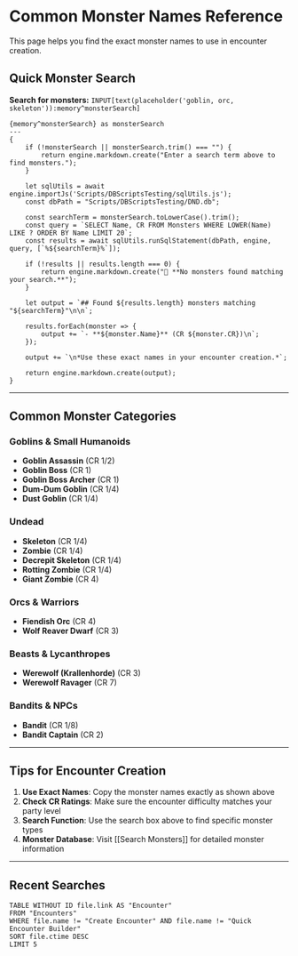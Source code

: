 # Common Monster Names Reference

This page helps you find the exact monster names to use in encounter creation.

## Quick Monster Search

**Search for monsters:** `INPUT[text(placeholder('goblin, orc, skeleton')):memory^monsterSearch]`

```meta-bind-js-view
{memory^monsterSearch} as monsterSearch
---
{
    if (!monsterSearch || monsterSearch.trim() === "") {
        return engine.markdown.create("Enter a search term above to find monsters.");
    }

    let sqlUtils = await engine.importJs('Scripts/DBScriptsTesting/sqlUtils.js');
    const dbPath = "Scripts/DBScriptsTesting/DND.db";
    
    const searchTerm = monsterSearch.toLowerCase().trim();
    const query = `SELECT Name, CR FROM Monsters WHERE LOWER(Name) LIKE ? ORDER BY Name LIMIT 20`;
    const results = await sqlUtils.runSqlStatement(dbPath, engine, query, [`%${searchTerm}%`]);
    
    if (!results || results.length === 0) {
        return engine.markdown.create("🛑 **No monsters found matching your search.**");
    }

    let output = `## Found ${results.length} monsters matching "${searchTerm}"\n\n`;
    
    results.forEach(monster => {
        output += `- **${monster.Name}** (CR ${monster.CR})\n`;
    });
    
    output += `\n*Use these exact names in your encounter creation.*`;
    
    return engine.markdown.create(output);
}
```

---

## Common Monster Categories

### Goblins & Small Humanoids
- **Goblin Assassin** (CR 1/2)
- **Goblin Boss** (CR 1)
- **Goblin Boss Archer** (CR 1)
- **Dum-Dum Goblin** (CR 1/4)
- **Dust Goblin** (CR 1/4)

### Undead
- **Skeleton** (CR 1/4)
- **Zombie** (CR 1/4)
- **Decrepit Skeleton** (CR 1/4)
- **Rotting Zombie** (CR 1/4)
- **Giant Zombie** (CR 4)

### Orcs & Warriors
- **Fiendish Orc** (CR 4)
- **Wolf Reaver Dwarf** (CR 3)

### Beasts & Lycanthropes
- **Werewolf (Krallenhorde)** (CR 3)
- **Werewolf Ravager** (CR 7)

### Bandits & NPCs
- **Bandit** (CR 1/8)
- **Bandit Captain** (CR 2)

---

## Tips for Encounter Creation

1. **Use Exact Names**: Copy the monster names exactly as shown above
2. **Check CR Ratings**: Make sure the encounter difficulty matches your party level
3. **Search Function**: Use the search box above to find specific monster types
4. **Monster Database**: Visit [[Search Monsters]] for detailed monster information

---

## Recent Searches
```dataview
TABLE WITHOUT ID file.link AS "Encounter"
FROM "Encounters"
WHERE file.name != "Create Encounter" AND file.name != "Quick Encounter Builder"
SORT file.ctime DESC
LIMIT 5
```
